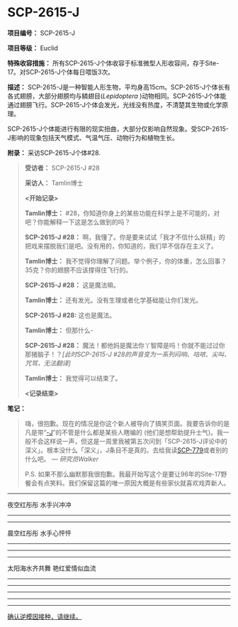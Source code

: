 # SCP-2615-J
                        


**项目编号：** SCP-2615-J

**项目等级：** Euclid

**特殊收容措施：** 所有SCP-2615-J个体收容于标准微型人形收容间，存于Site-17。对SCP-2615-J个体每日喂饭3次。

**描述：** SCP-2615-J是一种智能人形生物，平均身高15cm。SCP-2615-J个体长有各式翅膀，大部分翅膀均与鳞翅目(*Lepidoptera* )动物相同。SCP-2615-J个体能通过翅膀飞行。SCP-2615-J个体会发光，光线没有热度，不清楚其生物或化学原理。

SCP-2615-J个体能进行有限的现实扭曲，大部分仅影响自然现象。受SCP-2615-J影响的现象包括天气模式、气温气压、动物行为和植物生长。

**附录：** 采访SCP-2615-J个体#28.


> **受访者：** SCP-2615-J #28
> 
> **采访人：** Tamlin博士
> 
> **<开始记录>** 
> 
> **Tamlin博士：** #28，你知道你身上的某些功能在科学上是不可能的，对吧？你能解释一下这是怎么做到的吗？
> 
> **SCP-2615-J #28：** 啊，我懂了。你是要来试试「我才不信什么妖精」的把戏来摆脱我们是吧。没有用的，你知道的，我们早不信存在主义了。
> 
> **Tamlin博士：** 我不觉得你理解了问题。举个例子，你的体重，怎么回事？35克？你的翅膀不应该撑得住飞行的。
> 
> **SCP-2615-J #28：** 这是魔法嘛。
> 
> **Tamlin博士：** 还有发光。没有生理或者化学基础能让你们发光。
> 
> **SCP-2615-J #28:** 这也是魔法。
> 
> **Tamlin博士：** 但那什么-
> 
> **SCP-2615-J #28：** 魔法！都他妈是魔法你丫智障是吗！你就不能过过你那猪脑子！？*[此时SCP-2615-J #28的声音变为一系列闷响、咕哝、尖叫、咒骂，无法翻译]* 
> 
> **Tamlin博士：** 我觉得可以结束了。
> 
> **<记录结束>** 
> 

**笔记：** 


> 嗨，很抱歉。现在的情况是你这个新人被导向了搞笑页面。我要告诉你的是凡是带“[-J](//scp-wiki-cn.wikidot.comhttp://www.scp-wiki.net/joke-scps)”的不管是什么都是某些人瞎编的 (他们是想帮助提升士气)。我一般不会这样说一声，但这是一周里我被第五次问到「SCP-2615-J评论中的深义」。根本没什么「深义」，J条目不是真的。去给我读[SCP-779](//scp-wiki-cn.wikidot.com/scp-779)或者别的什么吧。 — *研究员Walker* 
> 
> P.S. 如果不那么幽默那我很抱歉。我最开始写这个是要让96年的Site-17野餐会有点笑料。我们保留这篇的唯一原因大概是有些家伙就喜欢戏弄新人。
> 



---

夜空红彤彤
水手兴冲冲


---


---

晨空红彤彤
水手心怦怦


---


---


---

太阳海水齐共舞
艳红爱情似血流


---


---


---


---


---

[确认逆模因接种，请继续。](//scp-wiki-cn.wikidot.com/scp-2615)




                    